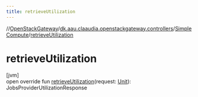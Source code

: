 ```yaml
---
title: retrieveUtilization
---
```

//[OpenStackGateway](../../../index.html)/[dk.aau.claaudia.openstackgateway.controllers](../index.html)/[SimpleCompute](index.html)/[retrieveUtilization](retrieve-utilization.html)



# retrieveUtilization



[jvm]\
open override fun [retrieveUtilization](retrieve-utilization.html)(request: [Unit](https://kotlinlang.org/api/latest/jvm/stdlib/kotlin/-unit/index.html)): JobsProviderUtilizationResponse




